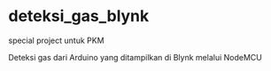 # deteksi_gas_blynk
special project untuk PKM

Deteksi gas dari Arduino yang ditampilkan di Blynk melalui NodeMCU
